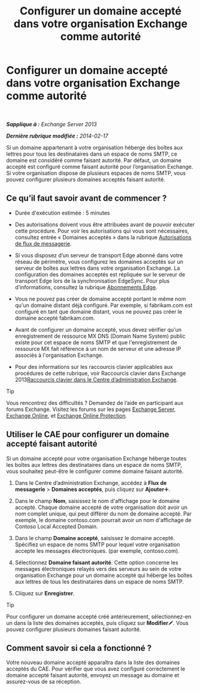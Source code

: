 ﻿---
title: 'Configurer un domaine accepté dans votre organisation Exchange comme autorité'
TOCTitle: Configurer un domaine accepté dans votre organisation Exchange comme autorité
ms:assetid: e182d54f-e58a-47ba-a5c1-28c0dfa86eed
ms:mtpsurl: https://technet.microsoft.com/fr-fr/library/JJ657734(v=EXCHG.150)
ms:contentKeyID: 50479397
ms.date: 04/24/2018
mtps_version: v=EXCHG.150
ms.translationtype: HT
---

# Configurer un domaine accepté dans votre organisation Exchange comme autorité

 

_**Sapplique à :** Exchange Server 2013_

_**Dernière rubrique modifiée :** 2014-02-17_

Si un domaine appartenant à votre organisation héberge des boîtes aux lettres pour tous les destinataires dans un espace de noms SMTP, ce domaine est considéré comme faisant autorité. Par défaut, un domaine accepté est configuré comme faisant autorité pour l’organisation Exchange. Si votre organisation dispose de plusieurs espaces de noms SMTP, vous pouvez configurer plusieurs domaines acceptés faisant autorité.

## Ce qu’il faut savoir avant de commencer ?

  - Durée d'exécution estimée : 5 minutes

  - Des autorisations doivent vous être attribuées avant de pouvoir exécuter cette procédure. Pour voir les autorisations qui vous sont nécessaires, consultez entrée « Domaines acceptés » dans la rubrique [Autorisations de flux de messagerie](mail-flow-permissions-exchange-2013-help.md).

  - Si vous disposez d’un serveur de transport Edge abonné dans votre réseau de périmètre, vous configurez les domaines acceptés sur un serveur de boîtes aux lettres dans votre organisation Exchange. La configuration des domaines acceptés est répliquée sur le serveur de transport Edge lors de la synchronisation EdgeSync. Pour plus d’informations, consultez la rubrique [Abonnements Edge](edge-subscriptions-exchange-2013-help.md).

  - Vous ne pouvez pas créer de domaine accepté portant le même nom qu'un domaine distant déjà configuré. Par exemple, si fabrikam.com est configuré en tant que domaine distant, vous ne pouvez pas créer le domaine accepté fabrikam.com.

  - Avant de configurer un domaine accepté, vous devez vérifier qu'un enregistrement de ressource MX DNS (Domain Name System) public existe pour cet espace de noms SMTP et que l'enregistrement de ressource MX fait référence à un nom de serveur et une adresse IP associés à l'organisation Exchange.

  - Pour des informations sur les raccourcis clavier applicables aux procédures de cette rubrique, voir Raccourcis clavier dans Exchange 2013[Raccourcis clavier dans le Centre d’administration Exchange](keyboard-shortcuts-in-the-exchange-admin-center-exchange-online-protection-help.md).

> [!TIP]
> Vous rencontrez des difficultés ? Demandez de l’aide en participant aux forums Exchange. Visitez les forums sur les pages <a href="https://go.microsoft.com/fwlink/p/?linkid=60612">Exchange Server</a>, <a href="https://go.microsoft.com/fwlink/p/?linkid=267542">Exchange Online</a>, et <a href="https://go.microsoft.com/fwlink/p/?linkid=285351">Exchange Online Protection</a>.


## Utiliser le CAE pour configurer un domaine accepté faisant autorité

Si un domaine accepté pour votre organisation Exchange héberge toutes les boîtes aux lettres des destinataires dans un espace de noms SMTP, vous souhaitez peut-être le configurer comme domaine faisant autorité.

1.  Dans le Centre d’administration Exchange, accédez à **Flux de messagerie** \> **Domaines acceptés**, puis cliquez sur **Ajouter**![Icône Ajouter](images/JJ218640.c1e75329-d6d7-4073-a27d-498590bbb558(EXCHG.150).gif "Icône Ajouter").

2.  Dans le champ **Nom**, saisissez le nom d'affichage pour le domaine accepté. Chaque domaine accepté de votre organisation doit avoir un nom complet unique, qui peut différer du nom de domaine accepté. Par exemple, le domaine contoso.com pourrait avoir un nom d'affichage de Contoso Local Accepted Domain.

3.  Dans le champ **Domaine accepté**, saisissez le domaine accepté. Spécifiez un espace de noms SMTP pour lequel votre organisation accepte les messages électroniques. (par exemple, contoso.com).

4.  Sélectionnez **Domaine faisant autorité**. Cette option concerne les messages électroniques relayés vers des serveurs au sein de votre organisation Exchange pour un domaine accepté qui héberge les boîtes aux lettres de tous les destinataires dans un espace de noms SMTP.

5.  Cliquez sur **Enregistrer**.

> [!TIP]
> Pour configurer un domaine accepté créé antérieurement, sélectionnez-en un dans la liste des domaines acceptés, puis cliquez sur <strong>Modifier</strong><img src="images/Bb124582.6f53ccb2-1f13-4c02-bea0-30690e6ea71d(EXCHG.150).gif" title="Icône Modifier" alt="Icône Modifier" />. Vous pouvez configurer plusieurs domaines faisant autorité.


## Comment savoir si cela a fonctionné ?

Votre nouveau domaine accepté apparaîtra dans la liste des domaines acceptés du CAE. Pour vérifier que vous avez configuré correctement le domaine accepté faisant autorité, envoyez un message au domaine et assurez-vous de sa réception.

